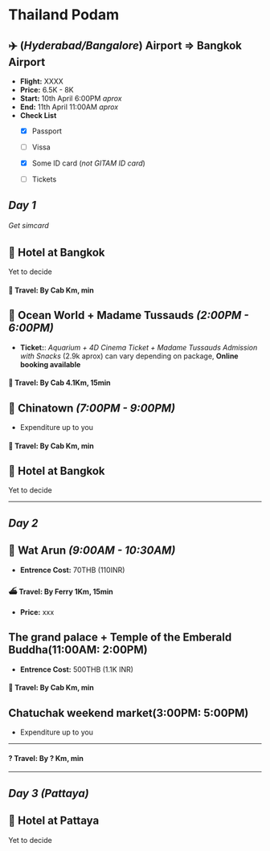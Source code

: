 # Thailand Podam

## :airplane: **(*Hyderabad/Bangalore*) Airport**  =>  **Bangkok Airport**
* **Flight:** XXXX
* **Price:** 6.5K - 8K
* **Start:** 10th April 6:00PM *aprox*
* **End:** 11th April 11:00AM *aprox*
* **Check List**
  - [X] Passport
  - [ ] Vissa
  - [X] Some ID card (*not GITAM ID card*)
  - [ ] Tickets


## ***Day 1***
###### Get simcard

## :hotel: **Hotel at Bangkok**
Yet to decide

#### :taxi:	**Travel**: By Cab Km, min

## :ocean: **Ocean World + Madame Tussauds** *(2:00PM - 6:00PM)*
* **Ticket:**: *Aquarium + 4D Cinema Ticket + Madame Tussauds Admission with Snacks* (2.9k aprox) can vary depending on package, **Online booking available**

#### :taxi:	**Travel**: By Cab 4.1Km, 15min

## :convenience_store:	Chinatown *(7:00PM - 9:00PM)*
- Expenditure up to you

#### :taxi:	**Travel**: By Cab Km, min

## :hotel: **Hotel at Bangkok**
Yet to decide

----

## ***Day 2***

## :synagogue: **Wat Arun** *(9:00AM - 10:30AM)*
* **Entrence Cost:** 70THB (110INR)

#### :ferry: **Travel**: By Ferry 1Km, 15min
* **Price:** xxx

## **The grand palace + Temple of the Emberald Buddha(11:00AM: 2:00PM)**
* **Entrence Cost:** 500THB (1.1K INR)

#### :taxi:	**Travel**: By Cab Km, min

## **Chatuchak weekend market(3:00PM: 5:00PM)**
  * Expenditure up to you

----

#### ? **Travel**: By ? Km, min

----

## ***Day 3 (Pattaya)***

## :hotel: **Hotel at Pattaya**
Yet to decide



